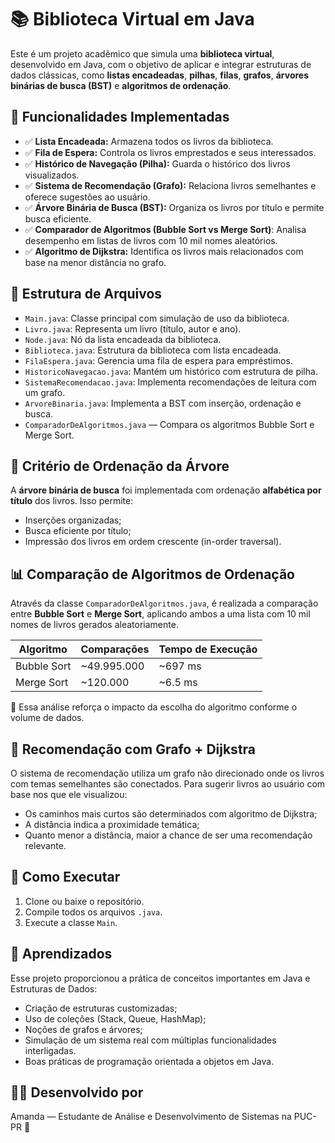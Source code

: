 # 📚 Biblioteca Virtual em Java

Este é um projeto acadêmico que simula uma **biblioteca virtual**, desenvolvido em Java, com o objetivo de aplicar e integrar estruturas de dados clássicas, como **listas encadeadas**, **pilhas**, **filas**, **grafos**, **árvores binárias de busca (BST)** e **algoritmos de ordenação**.

## 🚀 Funcionalidades Implementadas

- ✅ **Lista Encadeada:** Armazena todos os livros da biblioteca.
- ✅ **Fila de Espera:** Controla os livros emprestados e seus interessados.
- ✅ **Histórico de Navegação (Pilha):** Guarda o histórico dos livros visualizados.
- ✅ **Sistema de Recomendação (Grafo):** Relaciona livros semelhantes e oferece sugestões ao usuário.
- ✅ **Árvore Binária de Busca (BST):** Organiza os livros por título e permite busca eficiente.
- ✅ **Comparador de Algoritmos (Bubble Sort vs Merge Sort)**: Analisa desempenho em listas de livros com 10 mil nomes aleatórios.
- ✅ **Algoritmo de Dijkstra:** Identifica os livros mais relacionados com base na menor distância no grafo.

## 📁 Estrutura de Arquivos

- `Main.java`: Classe principal com simulação de uso da biblioteca.
- `Livro.java`: Representa um livro (título, autor e ano).
- `Node.java`: Nó da lista encadeada da biblioteca.
- `Biblioteca.java`: Estrutura da biblioteca com lista encadeada.
- `FilaEspera.java`: Gerencia uma fila de espera para empréstimos.
- `HistoricoNavegacao.java`: Mantém um histórico com estrutura de pilha.
- `SistemaRecomendacao.java`: Implementa recomendações de leitura com um grafo.
- `ArvoreBinaria.java`: Implementa a BST com inserção, ordenação e busca.
- `ComparadorDeAlgoritmos.java` — Compara os algoritmos Bubble Sort e Merge Sort.

## 📘 Critério de Ordenação da Árvore

A **árvore binária de busca** foi implementada com ordenação **alfabética por título** dos livros. Isso permite:

- Inserções organizadas;
- Busca eficiente por título;
- Impressão dos livros em ordem crescente (in-order traversal).

## 📊 Comparação de Algoritmos de Ordenação

Através da classe `ComparadorDeAlgoritmos.java`, é realizada a comparação entre **Bubble Sort** e **Merge Sort**, aplicando ambos a uma lista com 10 mil nomes de livros gerados aleatoriamente.

| Algoritmo     | Comparações       | Tempo de Execução  |
|---------------|-------------------|--------------------|
| Bubble Sort   | ~49.995.000       | ~697 ms            |
| Merge Sort    | ~120.000          | ~6.5 ms            |

📌 Essa análise reforça o impacto da escolha do algoritmo conforme o volume de dados.

## 🔗 Recomendação com Grafo + Dijkstra

O sistema de recomendação utiliza um grafo não direcionado onde os livros com temas semelhantes são conectados. Para sugerir livros ao usuário com base nos que ele visualizou:

- Os caminhos mais curtos são determinados com algoritmo de Dijkstra;
- A distância indica a proximidade temática;
- Quanto menor a distância, maior a chance de ser uma recomendação relevante.

## 🔧 Como Executar

1. Clone ou baixe o repositório.
2. Compile todos os arquivos `.java`.
3. Execute a classe `Main`.

## 🧠 Aprendizados
Esse projeto proporcionou a prática de conceitos importantes em Java e Estruturas de Dados:

- Criação de estruturas customizadas;
- Uso de coleções (Stack, Queue, HashMap);
- Noções de grafos e árvores;
- Simulação de um sistema real com múltiplas funcionalidades interligadas.
- Boas práticas de programação orientada a objetos em Java.

## 👩‍💻 Desenvolvido por
Amanda — Estudante de Análise e Desenvolvimento de Sistemas na PUC-PR 💙